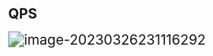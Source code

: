 # QPS

<img src="D:\GitHubWarehouse\MyNotes\imgs\image-20230326231116292.png" alt="image-20230326231116292" style="zoom:200%;" />